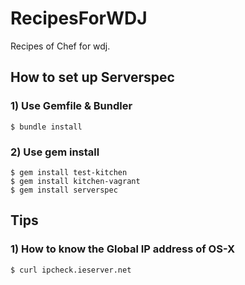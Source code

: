 # RecipesForWDJ
Recipes of Chef for wdj.


## How to set up Serverspec

### 1) Use Gemfile & Bundler
	$ bundle install

### 2) Use gem install
	$ gem install test-kitchen
	$ gem install kitchen-vagrant
	$ gem install serverspec



## Tips

### 1) How to know the Global IP address of OS-X
	$ curl ipcheck.ieserver.net
